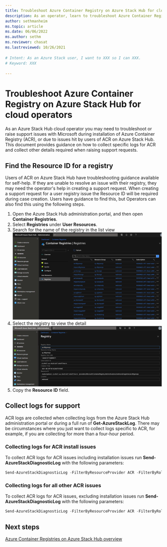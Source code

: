 ```yaml
---
title: Troubleshoot Azure Container Registry on Azure Stack Hub for cloud operators
description: As an operator, learn to troubleshoot Azure Container Registry on Azure Stack Hub.
author: sethmanheim
ms.topic: article
ms.date: 06/06/2022
ms.author: sethm
ms.reviewer: chasat
ms.lastreviewed: 10/26/2021

# Intent: As an Azure Stack user, I want to XXX so I can XXX.
# Keyword: XXX

---
```

# Troubleshoot Azure Container Registry on Azure Stack Hub for cloud operators

As an Azure Stack Hub cloud operator you may need to troubleshoot or raise support issues with Microsoft during installation of Azure Container Registry (ACR), or due to issues hit by users of ACR on Azure Stack Hub. This document provides guidance on how to collect specific logs for ACR and collect other details required when raising support requests.

## Find the Resource ID for a registry

Users of ACR on Azure Stack Hub have troubleshooting guidance available for self-help. If they are unable to resolve an issue with their registry, they may need the operator's help in creating a support request. When creating a support request for a user registry issue the Resource ID will be required during case creation. Users have guidance to find this, but Operators can also find this using the following steps.

1.  Open the Azure Stack Hub administration portal, and then open **Container Registries**.
2.  Select **Registries** under **User Resources**.
3.  Search for the name of the registry in the list view  
    [ ![Search for the name of the registry.](./media/container-registries-troubleshoot/search-for-container-registry.png) ](./media/container-registries-troubleshoot/search-for-container-registry.png#lightbox)
4.  Select the registry to view the detail  
    [ ![Select the registry to view the detail.](./media/container-registries-troubleshoot/details-for-container-registry.png) ](./media/container-registries-troubleshoot/details-for-container-registry.png#lightbox)
5.  Copy the **Resource ID** field.

## Collect logs for support

ACR logs are collected when collecting logs from the Azure Stack Hub administration portal or during a full run of **Get-AzureStackLog**. There may be circumstances where you just want to collect logs specific to ACR, for example, if you are collecting for more than a four-hour period.

### Collecting logs for ACR install issues

To collect ACR logs for ACR issues including installation issues run **Send-AzureStackDiagnosticLog** with the following parameters:

```powershell  
Send-AzureStackDiagnosticLog -FilterByResourceProvider ACR -FilterByRole FabricRingServices,ECE,CLM
```

### Collecting logs for all other ACR issues

To collect ACR logs for ACR issues, excluding installation issues run **Send-AzureStackDiagnosticLog** with the following parameters:

```powershell
Send-AzureStackDiagnosticLog -FilterByResourceProvider ACR -FilterByRole FabricRingServices
```

## Next steps

[Azure Container Registries on Azure Stack Hub overview](container-registries-overview.md)
